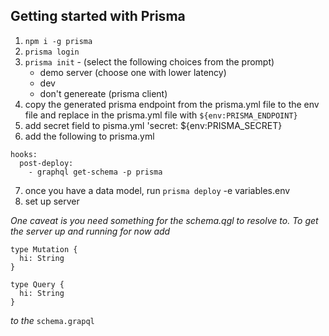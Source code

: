 ## Getting started with Prisma
1. `npm i -g prisma`
2. `prisma login`
3. `prisma init` - (select the following choices from the prompt)
   - demo server (choose one with lower latency)
   - dev
   - don't genereate (prisma client)
4. copy the generated prisma endpoint from the prisma.yml file to the env file and replace in the prisma.yml file with `${env:PRISMA_ENDPOINT}`
5. add secret field to pisma.yml 'secret: ${env:PRISMA_SECRET}
6. add the following to prisma.yml
```
hooks:
  post-deploy:
    - graphql get-schema -p prisma
```
7. once you have a data model, run `prisma deploy` -e variables.env
8. set up server

_One caveat is you need something for the schema.qgl to resolve to. To get the server up and running for now add_
```
type Mutation {
  hi: String
}

type Query {
  hi: String
}
```
_to the_ `schema.grapql`
